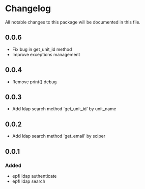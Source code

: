 # Changelog
All notable changes to this package will be documented in this file.

## 0.0.6
- Fix bug in get_unit_id method
- Improve exceptions management

## 0.0.4
- Remove print() debug

## 0.0.3
- Add ldap search method 'get_unit_id' by unit_name

## 0.0.2
- Add ldap search method 'get_email' by sciper

## 0.0.1
### Added
- epfl ldap authenticate 
- epfl ldap search 
